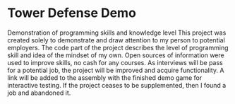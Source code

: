 # Tower Defense Demo
Demonstration of programming skills and knowledge level This project was created solely to demonstrate and draw attention to my person to potential employers. The code part of the project describes the level of programming skill and idea of the mindset of my own. Open sources of information were used to improve skills, no cash for any courses. As interviews will be pass for a potential job, the project will be improved and acquire functionality. A link will be added to the assembly with the finished demo game for interactive testing. If the project ceases to be supplemented, then I found a job and abandoned it.
